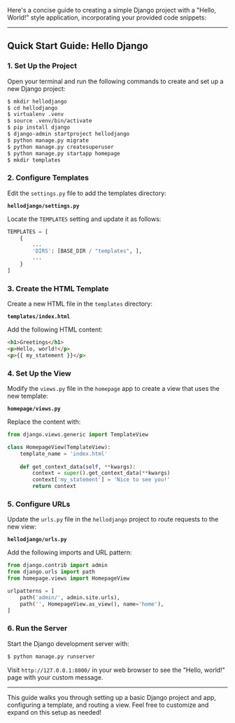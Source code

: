 Here's a concise guide to creating a simple Django project with a "Hello, World!" style application, incorporating your provided code snippets:

---

## Quick Start Guide: Hello Django

### 1. Set Up the Project

Open your terminal and run the following commands to create and set up a new Django project:

```bash
$ mkdir hellodjango
$ cd hellodjango
$ virtualenv .venv
$ source .venv/bin/activate
$ pip install django
$ django-admin startproject hellodjango
$ python manage.py migrate
$ python manage.py createsuperuser
$ python manage.py startapp homepage
$ mkdir templates
```

### 2. Configure Templates

Edit the `settings.py` file to add the templates directory:

**`hellodjango/settings.py`**

Locate the `TEMPLATES` setting and update it as follows:

```python
TEMPLATES = [
    {
        ...
        'DIRS': [BASE_DIR / "templates", ],
        ...
    }
]
```

### 3. Create the HTML Template

Create a new HTML file in the `templates` directory:

**`templates/index.html`**

Add the following HTML content:

```html
<h1>Greetings</h1>
<p>Hello, world!</p>
<p>{{ my_statement }}</p>
```

### 4. Set Up the View

Modify the `views.py` file in the `homepage` app to create a view that uses the new template:

**`homepage/views.py`**

Replace the content with:

```python
from django.views.generic import TemplateView

class HomepageView(TemplateView):
    template_name = 'index.html'
    
    def get_context_data(self, **kwargs):
        context = super().get_context_data(**kwargs)
        context['my_statement'] = 'Nice to see you!'
        return context
```

### 5. Configure URLs

Update the `urls.py` file in the `hellodjango` project to route requests to the new view:

**`hellodjango/urls.py`**

Add the following imports and URL pattern:

```python
from django.contrib import admin
from django.urls import path
from homepage.views import HomepageView

urlpatterns = [
    path('admin/', admin.site.urls),
    path('', HomepageView.as_view(), name='home'),
]
```

### 6. Run the Server

Start the Django development server with:

```bash
$ python manage.py runserver
```

Visit `http://127.0.0.1:8000/` in your web browser to see the "Hello, world!" page with your custom message.

---

This guide walks you through setting up a basic Django project and app, configuring a template, and routing a view. Feel free to customize and expand on this setup as needed!